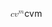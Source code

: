 <span class="katex"><span class="katex-mathml"><math xmlns="http://www.w3.org/1998/Math/MathML"><semantics><mrow><mi>c</mi><msup><mi>v</mi><mi>m</mi></msup></mrow><annotation encoding="application/x-tex">cv^m</annotation></semantics></math></span><span class="katex-html" aria-hidden="true"><span class="base"><span class="strut" style="height:0.664392em;vertical-align:0em;"></span><span class="mord mathnormal">c</span><span class="mord"><span class="mord mathnormal" style="margin-right:0.03588em;">v</span><span class="msupsub"><span class="vlist-t"><span class="vlist-r"><span class="vlist" style="height:0.664392em;"><span style="top:-3.063em;margin-right:0.05em;"><span class="pstrut" style="height:2.7em;"></span><span class="sizing reset-size6 size3 mtight"><span class="mord mathnormal mtight">m</span></span></span></span></span></span></span></span></span></span></span>